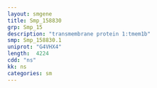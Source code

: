 ```yaml
---
layout: smgene
title: Smp_158830
grp: Smp_15
description: "transmembrane protein 1:tmem1b"
smp: Smp_158830.1
uniprot: "G4VHX4"
length:  4224
cdd: "ns"
kk: ns
categories: sm
---
```

